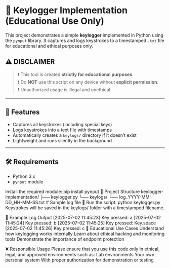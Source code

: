 # 🔑 Keylogger Implementation (Educational Use Only)

This project demonstrates a simple **keylogger** implemented in Python using the `pynput` library. It captures and logs keystrokes to a timestamped `.txt` file for educational and ethical purposes only.

## ⚠️ DISCLAIMER

> ❗ This tool is created **strictly for educational purposes**.  
> ❗ Do **NOT** use this script on any device without **explicit permission**.  
> ❗ Unauthorized usage is illegal and unethical.

---

## 🧠 Features

- Captures all keystrokes (including special keys)
- Logs keystrokes into a text file with timestamps
- Automatically creates a `keylogs/` directory if it doesn’t exist
- Lightweight and runs silently in the background

---

## 🛠️ Requirements

- Python 3.x
- `pynput` module

Install the required module:
pip install pynput
📂 Project Structure
keylogger-implementation/
├── keylogger.py
└── keylogs/
    └── log_YYYY-MM-DD_HH-MM-SS.txt  # Sample log file
🚀 Run the script:
python keylogger.py
Keystrokes will be saved in the keylogs/ folder with a timestamped filename.

📝 Example Log Output
[2025-07-02 11:45:23] Key pressed: a
[2025-07-02 11:45:24] Key pressed: b
[2025-07-02 11:45:25] Key pressed: Key.space
[2025-07-02 11:45:26] Key pressed: c
📌 Educational Use Cases
Understand how keylogging works internally
Learn about ethical hacking and monitoring tools
Demonstrate the importance of endpoint protection

❌ Responsible Usage
Please ensure that you use this code only in ethical, legal, and approved environments such as:
Lab environments
Your own personal system
With proper authorization for demonstration or testing
